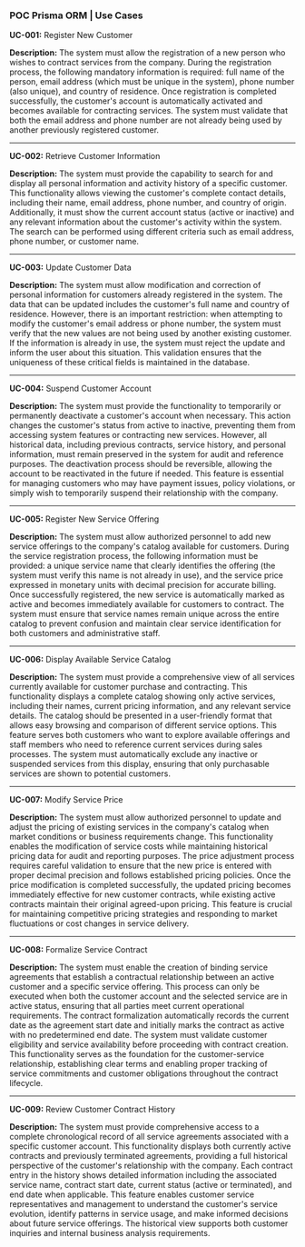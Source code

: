 ### POC Prisma ORM | Use Cases

**UC-001:** Register New Customer

**Description:** The system must allow the registration of a new person who wishes to contract services from the company. During the registration process, the following mandatory information is required: full name of the person, email address (which must be unique in the system), phone number (also unique), and country of residence. Once registration is completed successfully, the customer's account is automatically activated and becomes available for contracting services. The system must validate that both the email address and phone number are not already being used by another previously registered customer.

---

**UC-002:** Retrieve Customer Information

**Description:** The system must provide the capability to search for and display all personal information and activity history of a specific customer. This functionality allows viewing the customer's complete contact details, including their name, email address, phone number, and country of origin. Additionally, it must show the current account status (active or inactive) and any relevant information about the customer's activity within the system. The search can be performed using different criteria such as email address, phone number, or customer name.

---

**UC-003:** Update Customer Data

**Description:** The system must allow modification and correction of personal information for customers already registered in the system. The data that can be updated includes the customer's full name and country of residence. However, there is an important restriction: when attempting to modify the customer's email address or phone number, the system must verify that the new values are not being used by another existing customer. If the information is already in use, the system must reject the update and inform the user about this situation. This validation ensures that the uniqueness of these critical fields is maintained in the database.

---

**UC-004:** Suspend Customer Account

**Description:** The system must provide the functionality to temporarily or permanently deactivate a customer's account when necessary. This action changes the customer's status from active to inactive, preventing them from accessing system features or contracting new services. However, all historical data, including previous contracts, service history, and personal information, must remain preserved in the system for audit and reference purposes. The deactivation process should be reversible, allowing the account to be reactivated in the future if needed. This feature is essential for managing customers who may have payment issues, policy violations, or simply wish to temporarily suspend their relationship with the company.

---

**UC-005:** Register New Service Offering

**Description:** The system must allow authorized personnel to add new service offerings to the company's catalog available for customers. During the service registration process, the following information must be provided: a unique service name that clearly identifies the offering (the system must verify this name is not already in use), and the service price expressed in monetary units with decimal precision for accurate billing. Once successfully registered, the new service is automatically marked as active and becomes immediately available for customers to contract. The system must ensure that service names remain unique across the entire catalog to prevent confusion and maintain clear service identification for both customers and administrative staff.

---

**UC-006:** Display Available Service Catalog

**Description:** The system must provide a comprehensive view of all services currently available for customer purchase and contracting. This functionality displays a complete catalog showing only active services, including their names, current pricing information, and any relevant service details. The catalog should be presented in a user-friendly format that allows easy browsing and comparison of different service options. This feature serves both customers who want to explore available offerings and staff members who need to reference current services during sales processes. The system must automatically exclude any inactive or suspended services from this display, ensuring that only purchasable services are shown to potential customers.

---

**UC-007:** Modify Service Price

**Description:** The system must allow authorized personnel to update and adjust the pricing of existing services in the company's catalog when market conditions or business requirements change. This functionality enables the modification of service costs while maintaining historical pricing data for audit and reporting purposes. The price adjustment process requires careful validation to ensure that the new price is entered with proper decimal precision and follows established pricing policies. Once the price modification is completed successfully, the updated pricing becomes immediately effective for new customer contracts, while existing active contracts maintain their original agreed-upon pricing. This feature is crucial for maintaining competitive pricing strategies and responding to market fluctuations or cost changes in service delivery.

---

**UC-008:** Formalize Service Contract

**Description:** The system must enable the creation of binding service agreements that establish a contractual relationship between an active customer and a specific service offering. This process can only be executed when both the customer account and the selected service are in active status, ensuring that all parties meet current operational requirements. The contract formalization automatically records the current date as the agreement start date and initially marks the contract as active with no predetermined end date. The system must validate customer eligibility and service availability before proceeding with contract creation. This functionality serves as the foundation for the customer-service relationship, establishing clear terms and enabling proper tracking of service commitments and customer obligations throughout the contract lifecycle.

---

**UC-009:** Review Customer Contract History

**Description:** The system must provide comprehensive access to a complete chronological record of all service agreements associated with a specific customer account. This functionality displays both currently active contracts and previously terminated agreements, providing a full historical perspective of the customer's relationship with the company. Each contract entry in the history shows detailed information including the associated service name, contract start date, current status (active or terminated), and end date when applicable. This feature enables customer service representatives and management to understand the customer's service evolution, identify patterns in service usage, and make informed decisions about future service offerings. The historical view supports both customer inquiries and internal business analysis requirements.